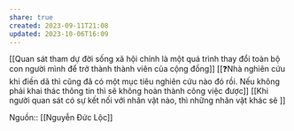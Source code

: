 ```yaml
---
share: true
created: 2023-09-11T21:08
updated: 2023-10-06T16:09
---
```

[[Quan sát tham dự đời sống xã hội chính là một quá trình thay đổi toàn bộ con người mình để trở thành thành viên của cộng đồng]]
[[❓Nhà nghiên cứu khi điền dã thì cũng đã có một mục tiêu nghiên cứu nào đó rồi. Nếu không phải khai thác thông tin thì sẽ không hoàn thành công việc được]] 
[[Khi người quan sát có sự kết nối với nhân vật nào, thì những nhân vật khác sẽ ]] 

Nguồn:: [[Nguyễn Đức Lộc]]
